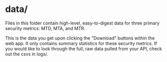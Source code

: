 # data/

Files in this folder contain high-level, easy-to-digest data for three primary security metrics: MTD, MTA, and MTR.

This is the data you get upon clicking the "Download" buttons within the web app. It only contains summary statistics for these security metrics. If you would like to look through the full, raw data pulled from your API, check out the csvs in logs/.